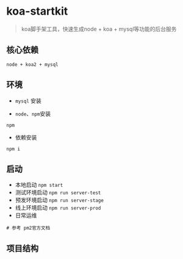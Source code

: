 # koa-startkit

> koa脚手架工具，快速生成node + koa + mysql等功能的后台服务

## 核心依赖
```
node + koa2 + mysql
```

## 环境

- `mysql` 安装

- `node`、`npm`安装
```
npm
```
- 依赖安装
```shell
npm i
```

## 启动

- 本地启动 `npm start`
- 测试环境启动 `npm run server-test`
- 预发环境启动 `npm run server-stage`
- 线上环境启动 `npm run server-prod`
- 日常运维
```shell
# 参考 pm2官方文档
```

## 项目结构
```

```